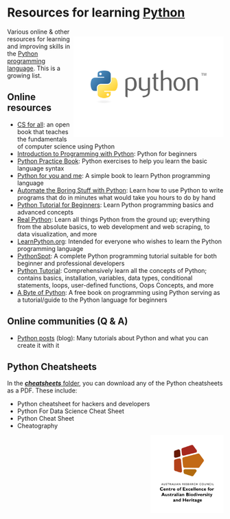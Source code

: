 # Resources for learning <a href="https://www.python.org">Python</a>

<a href="https://www.python.org"><img align="right" src="Pythonlogo.png" alt="Python" width="350" style="margin-top: 20px"></a>

Various online & other resources for learning and improving skills in the <a href="https://www.python.org">Python programming language</a>. This is a growing list.

## Online resources
- <a href="https://www.cs.hmc.edu/twiki/bin/view/CSforAll/">CS for all</a>: an open book that teaches the fundamentals of computer science using Python
- <a href="https://opentechschool.github.io/python-beginners/en/index.html">Introduction to Programming with Python</a>: Python for beginners
- <a href="https://anandology.com/python-practice-book/index.html">Python Practice Book</a>: Python exercises to help you learn the basic language syntax 
- <a href="https://pymbook.readthedocs.io/en/latest/">Python for you and me</a>: A simple book to learn Python programming language
- <a href="https://automatetheboringstuff.com">Automate the Boring Stuff with Python</a>: Learn how to use Python to write programs that do in minutes what would take you hours to do by hand
- <a href="https://www.guru99.com/python-tutorials.html">Python Tutorial for Beginners</a>: Learn Python programming basics and advanced concepts
- <a href="https://realpython.com/start-here/">Real Python</a>: Learn all things Python from the ground up; everything from the absolute basics, to web development and web scraping, to data visualization, and more
- <a href="https://www.learnpython.orga">LearnPython.org</a>: Intended for everyone who wishes to learn the Python programming language
- <a href="https://pythonspot.com">PythonSpot</a>: A complete Python programming tutorial suitable for both beginner and professional developers
- <a href="https://intellipaat.com/blog/tutorial/python-tutorial/">Python Tutorial</a>: Comprehensively learn all the concepts of Python; contains basics, installation, variables, data types, conditional statements, loops, user-defined functions, Oops Concepts, and more
- <a href="https://python.swaroopch.com">A Byte of Python</a>: A free book on programming using Python serving as a tutorial/guide to the Python language for beginners

## Online communities (Q & A)
- <a href="https://www.twilio.com/blog/tag/python">Python posts</a> (blog): Many tutorials about Python and what you can create it with it
  
## Python Cheatsheets
In the <a href="https://github.com/CABAH/learningPythonResources/tree/main/cheatsheets"><strong><em>cheatsheets</em></strong> folder</a>, you can download any of the Python cheatsheets as a PDF. These include:
- Python cheatsheet for hackers and developers
- Python For Data Science Cheat Sheet
- Python Cheat Sheet
- Cheatography
  
[<img src="CabahFCP.jpg" alt="Centre of Excellence for Australian Biodiversity and Heritage" width="170" align="right" />](http://EpicAustralia.org.au)

